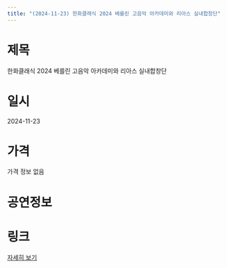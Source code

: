 ```yaml
---
title: "(2024-11-23) 한화클래식 2024 베를린 고음악 아카데미와 리아스 실내합창단"
---
```


# 제목
한화클래식 2024 베를린 고음악 아카데미와 리아스 실내합창단

# 일시
2024-11-23

# 가격
가격 정보 없음

# 공연정보


# 링크
[자세히 보기](https://www.sac.or.kr/site/main/show/show_view?SN=60781, "https://www.sac.or.kr/site/main/show/show_view?SN=60781")
